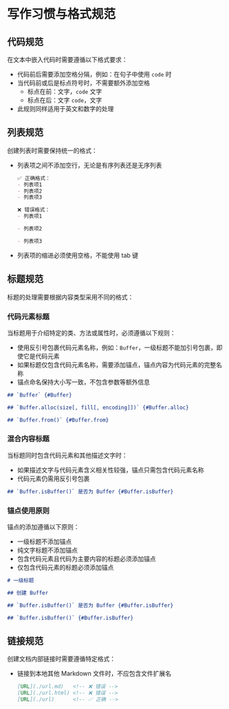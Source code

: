 # 写作习惯与格式规范

## 代码规范

在文本中嵌入代码时需要遵循以下格式要求：

- 代码前后需要添加空格分隔，例如：在句子中使用 `code` 时
- 当代码前或后是标点符号时，不需要额外添加空格
  - 标点在前：文字，`code` 文字
  - 标点在后：文字 `code`，文字
- 此规则同样适用于英文和数字的处理

## 列表规范

创建列表时需要保持统一的格式：

- 列表项之间不添加空行，无论是有序列表还是无序列表
  ```md
  ✅ 正确格式：
  - 列表项1
  - 列表项2
  - 列表项3
  
  ❌ 错误格式：
  - 列表项1
  
  - 列表项2
  
  - 列表项3
  ```
- 列表项的缩进必须使用空格，不能使用 tab 键

## 标题规范

标题的处理需要根据内容类型采用不同的格式：

### 代码元素标题
当标题用于介绍特定的类、方法或属性时，必须遵循以下规则：

- 使用反引号包裹代码元素名称，例如：`Buffer`，一级标题不能加引号包裹，即使它是代码元素
- 如果标题仅包含代码元素名称，需要添加锚点，锚点内容为代码元素的完整名称
- 锚点命名保持大小写一致，不包含参数等额外信息

```md
## `Buffer` {#Buffer}

## `Buffer.alloc(size[, fill[, encoding]])` {#Buffer.alloc}

## `Buffer.from()` {#Buffer.from}
```

### 混合内容标题
当标题同时包含代码元素和其他描述文字时：

- 如果描述文字与代码元素含义相关性较强，锚点只需包含代码元素名称
- 代码元素仍需用反引号包裹

```md
## `Buffer.isBuffer()` 是否为 Buffer {#Buffer.isBuffer}
```

### 锚点使用原则
锚点的添加遵循以下原则：

- 一级标题不添加锚点
- 纯文字标题不添加锚点
- 包含代码元素且代码为主要内容的标题必须添加锚点
- 仅包含代码元素的标题必须添加锚点

```md
# 一级标题

## 创建 Buffer

## `Buffer.isBuffer()` 是否为 Buffer {#Buffer.isBuffer}

## `Buffer.isBuffer()` {#Buffer.isBuffer}
```

## 链接规范

创建文档内部链接时需要遵循特定格式：

- 链接到本地其他 Markdown 文件时，不应包含文件扩展名
  ```md
  [URL](./url.md)   <!-- ❌ 错误 -->
  [URL](./url.html) <!-- ❌ 错误 -->
  [URL](./url)      <!-- ✅ 正确 -->
  ```

